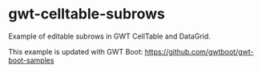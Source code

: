 gwt-celltable-subrows
==============

Example of editable subrows in GWT CellTable and DataGrid.

This example is updated with GWT Boot: https://github.com/gwtboot/gwt-boot-samples
